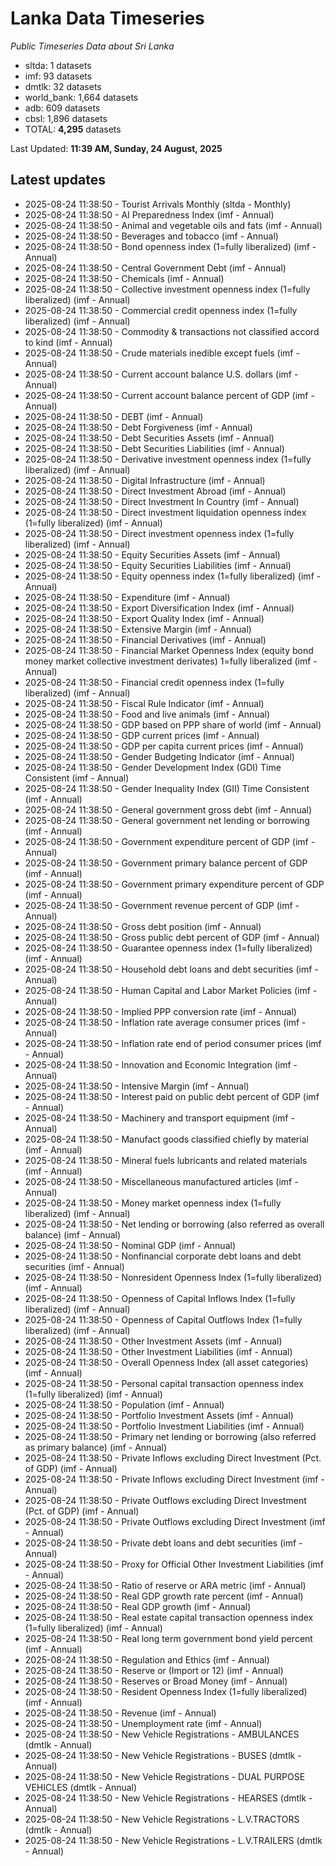 # Lanka Data Timeseries
*Public Timeseries Data about Sri Lanka*

* sltda: 1 datasets
* imf: 93 datasets
* dmtlk: 32 datasets
* world_bank: 1,664 datasets
* adb: 609 datasets
* cbsl: 1,896 datasets
* TOTAL: **4,295** datasets

Last Updated: **11:39 AM, Sunday, 24 August, 2025**

## Latest updates

* 2025-08-24 11:38:50 - Tourist Arrivals Monthly (sltda - Monthly)
* 2025-08-24 11:38:50 - AI Preparedness Index (imf - Annual)
* 2025-08-24 11:38:50 - Animal and vegetable oils and fats (imf - Annual)
* 2025-08-24 11:38:50 - Beverages and tobacco (imf - Annual)
* 2025-08-24 11:38:50 - Bond openness index (1=fully liberalized) (imf - Annual)
* 2025-08-24 11:38:50 - Central Government Debt (imf - Annual)
* 2025-08-24 11:38:50 - Chemicals (imf - Annual)
* 2025-08-24 11:38:50 - Collective investment openness index (1=fully liberalized) (imf - Annual)
* 2025-08-24 11:38:50 - Commercial credit openness index (1=fully liberalized) (imf - Annual)
* 2025-08-24 11:38:50 - Commodity & transactions not classified accord to kind (imf - Annual)
* 2025-08-24 11:38:50 - Crude materials inedible except fuels (imf - Annual)
* 2025-08-24 11:38:50 - Current account balance U.S. dollars (imf - Annual)
* 2025-08-24 11:38:50 - Current account balance percent of GDP (imf - Annual)
* 2025-08-24 11:38:50 - DEBT (imf - Annual)
* 2025-08-24 11:38:50 - Debt Forgiveness (imf - Annual)
* 2025-08-24 11:38:50 - Debt Securities Assets (imf - Annual)
* 2025-08-24 11:38:50 - Debt Securities Liabilities (imf - Annual)
* 2025-08-24 11:38:50 - Derivative investment openness index (1=fully liberalized) (imf - Annual)
* 2025-08-24 11:38:50 - Digital Infrastructure (imf - Annual)
* 2025-08-24 11:38:50 - Direct Investment Abroad (imf - Annual)
* 2025-08-24 11:38:50 - Direct Investment In Country (imf - Annual)
* 2025-08-24 11:38:50 - Direct investment liquidation openness index (1=fully liberalized) (imf - Annual)
* 2025-08-24 11:38:50 - Direct investment openness index (1=fully liberalized) (imf - Annual)
* 2025-08-24 11:38:50 - Equity Securities Assets (imf - Annual)
* 2025-08-24 11:38:50 - Equity Securities Liabilities (imf - Annual)
* 2025-08-24 11:38:50 - Equity openness index (1=fully liberalized) (imf - Annual)
* 2025-08-24 11:38:50 - Expenditure (imf - Annual)
* 2025-08-24 11:38:50 - Export Diversification Index (imf - Annual)
* 2025-08-24 11:38:50 - Export Quality Index (imf - Annual)
* 2025-08-24 11:38:50 - Extensive Margin (imf - Annual)
* 2025-08-24 11:38:50 - Financial Derivatives (imf - Annual)
* 2025-08-24 11:38:50 - Financial Market Openness Index (equity bond money market collective investment derivates) 1=fully liberalized (imf - Annual)
* 2025-08-24 11:38:50 - Financial credit openness index (1=fully liberalized) (imf - Annual)
* 2025-08-24 11:38:50 - Fiscal Rule Indicator (imf - Annual)
* 2025-08-24 11:38:50 - Food and live animals (imf - Annual)
* 2025-08-24 11:38:50 - GDP based on PPP share of world (imf - Annual)
* 2025-08-24 11:38:50 - GDP current prices (imf - Annual)
* 2025-08-24 11:38:50 - GDP per capita current prices (imf - Annual)
* 2025-08-24 11:38:50 - Gender Budgeting Indicator (imf - Annual)
* 2025-08-24 11:38:50 - Gender Development Index (GDI) Time Consistent (imf - Annual)
* 2025-08-24 11:38:50 - Gender Inequality Index (GII) Time Consistent (imf - Annual)
* 2025-08-24 11:38:50 - General government gross debt (imf - Annual)
* 2025-08-24 11:38:50 - General government net lending or borrowing (imf - Annual)
* 2025-08-24 11:38:50 - Government expenditure percent of GDP (imf - Annual)
* 2025-08-24 11:38:50 - Government primary balance percent of GDP (imf - Annual)
* 2025-08-24 11:38:50 - Government primary expenditure percent of GDP (imf - Annual)
* 2025-08-24 11:38:50 - Government revenue percent of GDP (imf - Annual)
* 2025-08-24 11:38:50 - Gross debt position (imf - Annual)
* 2025-08-24 11:38:50 - Gross public debt percent of GDP (imf - Annual)
* 2025-08-24 11:38:50 - Guarantee openness index (1=fully liberalized) (imf - Annual)
* 2025-08-24 11:38:50 - Household debt loans and debt securities (imf - Annual)
* 2025-08-24 11:38:50 - Human Capital and Labor Market Policies (imf - Annual)
* 2025-08-24 11:38:50 - Implied PPP conversion rate (imf - Annual)
* 2025-08-24 11:38:50 - Inflation rate average consumer prices (imf - Annual)
* 2025-08-24 11:38:50 - Inflation rate end of period consumer prices (imf - Annual)
* 2025-08-24 11:38:50 - Innovation and Economic Integration (imf - Annual)
* 2025-08-24 11:38:50 - Intensive Margin (imf - Annual)
* 2025-08-24 11:38:50 - Interest paid on public debt percent of GDP (imf - Annual)
* 2025-08-24 11:38:50 - Machinery and transport equipment (imf - Annual)
* 2025-08-24 11:38:50 - Manufact goods classified chiefly by material (imf - Annual)
* 2025-08-24 11:38:50 - Mineral fuels lubricants and related materials (imf - Annual)
* 2025-08-24 11:38:50 - Miscellaneous manufactured articles (imf - Annual)
* 2025-08-24 11:38:50 - Money market openness index (1=fully liberalized) (imf - Annual)
* 2025-08-24 11:38:50 - Net lending or borrowing (also referred as overall balance) (imf - Annual)
* 2025-08-24 11:38:50 - Nominal GDP (imf - Annual)
* 2025-08-24 11:38:50 - Nonfinancial corporate debt loans and debt securities (imf - Annual)
* 2025-08-24 11:38:50 - Nonresident Openness Index (1=fully liberalized) (imf - Annual)
* 2025-08-24 11:38:50 - Openness of Capital Inflows Index (1=fully liberalized) (imf - Annual)
* 2025-08-24 11:38:50 - Openness of Capital Outflows Index (1=fully liberalized) (imf - Annual)
* 2025-08-24 11:38:50 - Other Investment Assets (imf - Annual)
* 2025-08-24 11:38:50 - Other Investment Liabilities (imf - Annual)
* 2025-08-24 11:38:50 - Overall Openness Index (all asset categories) (imf - Annual)
* 2025-08-24 11:38:50 - Personal capital transaction openness index (1=fully liberalized) (imf - Annual)
* 2025-08-24 11:38:50 - Population (imf - Annual)
* 2025-08-24 11:38:50 - Portfolio Investment Assets (imf - Annual)
* 2025-08-24 11:38:50 - Portfolio Investment Liabilities (imf - Annual)
* 2025-08-24 11:38:50 - Primary net lending or borrowing (also referred as primary balance) (imf - Annual)
* 2025-08-24 11:38:50 - Private Inflows excluding Direct Investment (Pct. of GDP) (imf - Annual)
* 2025-08-24 11:38:50 - Private Inflows excluding Direct Investment (imf - Annual)
* 2025-08-24 11:38:50 - Private Outflows excluding Direct Investment (Pct. of GDP) (imf - Annual)
* 2025-08-24 11:38:50 - Private Outflows excluding Direct Investment (imf - Annual)
* 2025-08-24 11:38:50 - Private debt loans and debt securities (imf - Annual)
* 2025-08-24 11:38:50 - Proxy for Official Other Investment Liabilities (imf - Annual)
* 2025-08-24 11:38:50 - Ratio of reserve or ARA metric (imf - Annual)
* 2025-08-24 11:38:50 - Real GDP growth rate percent (imf - Annual)
* 2025-08-24 11:38:50 - Real GDP growth (imf - Annual)
* 2025-08-24 11:38:50 - Real estate capital transaction openness index (1=fully liberalized) (imf - Annual)
* 2025-08-24 11:38:50 - Real long term government bond yield percent (imf - Annual)
* 2025-08-24 11:38:50 - Regulation and Ethics (imf - Annual)
* 2025-08-24 11:38:50 - Reserve or (Import or 12) (imf - Annual)
* 2025-08-24 11:38:50 - Reserves or Broad Money (imf - Annual)
* 2025-08-24 11:38:50 - Resident Openness Index (1=fully liberalized) (imf - Annual)
* 2025-08-24 11:38:50 - Revenue (imf - Annual)
* 2025-08-24 11:38:50 - Unemployment rate (imf - Annual)
* 2025-08-24 11:38:50 - New Vehicle Registrations - AMBULANCES (dmtlk - Annual)
* 2025-08-24 11:38:50 - New Vehicle Registrations - BUSES (dmtlk - Annual)
* 2025-08-24 11:38:50 - New Vehicle Registrations - DUAL PURPOSE VEHICLES (dmtlk - Annual)
* 2025-08-24 11:38:50 - New Vehicle Registrations - HEARSES (dmtlk - Annual)
* 2025-08-24 11:38:50 - New Vehicle Registrations - L.V.TRACTORS (dmtlk - Annual)
* 2025-08-24 11:38:50 - New Vehicle Registrations - L.V.TRAILERS (dmtlk - Annual)